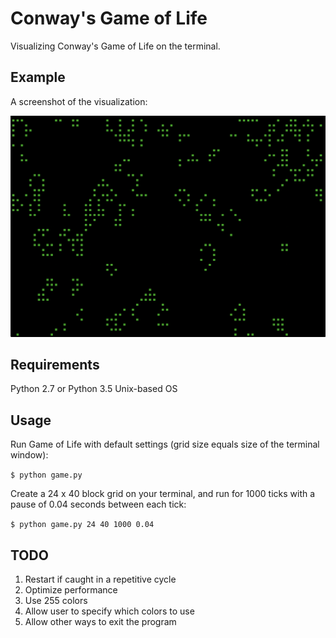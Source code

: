 # Conway's Game of Life
Visualizing Conway's Game of Life on the terminal.

## Example
A screenshot of the visualization:

![Game of Life Visualization](example.png)

## Requirements
Python 2.7 or Python 3.5
Unix-based OS

## Usage
Run Game of Life with default settings (grid size equals size of the terminal window):

`$ python game.py`

Create a 24 x 40 block grid on your terminal, and run for 1000 ticks with a pause of 0.04 seconds between each tick:

`$ python game.py 24 40 1000 0.04`

## TODO
1. Restart if caught in a repetitive cycle
2. Optimize performance
3. Use 255 colors
4. Allow user to specify which colors to use
5. Allow other ways to exit the program
